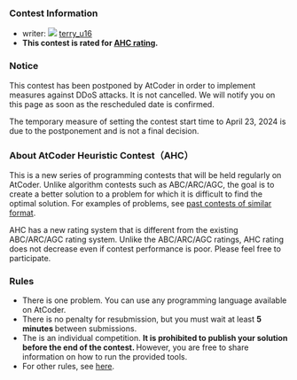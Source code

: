 
<div>

<span>

<span>

### **Contest Information**

<section>

<ul>

<li>
writer: 
<img src="https://atcoder.jp//img.atcoder.jp/assets/icon/crown_gold.png">

</img>
<a href="https://atcoder.jp/users/terry_u16?contestType=heuristic">
<span>
terry_u16
</span>
</a>
</li>

<li>

<strong>
This contest is rated for <a href="https://www.dropbox.com/s/ne358pdixfafppm/AHC_rating.pdf?dl=0">AHC
                        rating</a>.
</strong>

</li>

</ul>

</section>

### **Notice**

<section>

<p>

<span>
This contest has been postponed by AtCoder in order to implement measures against
                DDoS attacks. It is not cancelled.
</span>
We will notify you on this page as soon as the rescheduled
            date is confirmed. 
</p>

<p>
The temporary measure of setting the contest start time to April 23, 2024 is due to the postponement and is
            not a final decision.
</p>

</section>

### **About AtCoder Heuristic Contest（AHC）**

<section>

<p>
This is a new series of programming contests that will be held regularly on AtCoder.
            Unlike algorithm contests such as ABC/ARC/AGC, the goal is to create a better solution to a problem for
            which it is difficult to find the optimal solution. For examples of problems, see <a href="https://atcoder.jp/contests/archive?ratedType=0&category=1200&keyword=">past contests of
                similar format</a>.
        
</p>

<p>
AHC has a new rating system that is different from the existing ABC/ARC/AGC rating system.
            Unlike the ABC/ARC/AGC ratings, AHC rating does not decrease even if contest performance is poor. Please
            feel free to participate.
        
</p>

</section>

### **Rules**

<section>

<ul>

<li>
There is one problem.
                You can use any programming language available on AtCoder.
</li>

<li>
There is no penalty for resubmission, but you must wait at least 
<strong>
5 minutes
</strong>
between
                submissions.
            
</li>

<li>
The is an individual competition. 
<strong>
It is prohibited to publish your solution before the end
                    of the contest.
</strong>
However, you are free to share information on how to run the provided
                tools.
</li>

<li>
For other rules, see <a href="https://atcoder.jp/contests/ahc020/rules">here</a>.
</li>

</ul>

</section>

</span>

</span>

</div>
